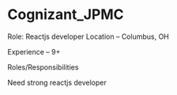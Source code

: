 # Cognizant_JPMC

Role: Reactjs developer
Location – Columbus, OH

Experience – 9+

Roles/Responsibilities

Need strong reactjs developer
